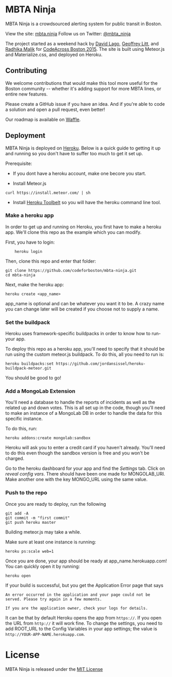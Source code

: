 # MBTA Ninja
MBTA Ninja is a crowdsourced alerting system for public transit in Boston.

View the site: [mbta.ninja](http://mbta.ninja)
Follow us on Twitter: [@mbta_ninja](https://twitter.com/mbta_ninja)

The project started as a weekend hack by [David Lago](https://twitter.com/dave_lago), [Geoffrey Litt](https://twitter.com/geoffreylitt), and [Radhika Malik](https://twitter.com/radhikam24) for [CodeAcross Boston 2015](http://www.eventbrite.com/e/codeacross-boston-2015-tickets-15442437747).
The site is built using Meteor.js and Materialize.css, and deployed on Heroku.

## Contributing

We welcome contributions that would make this tool more useful for the Boston community -- whether it's adding support for more MBTA lines, or entire new features.

Please create a GitHub issue if you have an idea. And if you're able to code a solution and open a pull request, even better!

Our roadmap is available on [Waffle](https://waffle.io/codeforboston/mbta-ninja).

## Deployment

MBTA Ninja is deployed on [Heroku](http://heroku.com). Below is a quick guide to getting it up and running so you don't have to suffer too much to get it set up. 

Prerequisite:  

- If you dont have a heroku account, make one becore you start.

- Install Meteor.js  

```
curl https://install.meteor.com/ | sh
```
- Install [Heroku Toolbelt](https://toolbelt.heroku.com/) so you will have the heroku command line tool.  

### Make a heroku app

In order to get up and running on Heroku, you first have to make a heroku app. We'll clone this repo as the example which you can modify.

First, you have to login:
```
	heroku login
```
Then, clone this repo and enter that folder:

	git clone https://github.com/codeforboston/mbta-ninja.git
	cd mbta-ninja

Next, make the heroku app:

	heroku create <app_name>

app_name is optional and can be whatever you want it to be. A crazy name you can change later will be created if you choose not to supply a name.

### Set the buildpack

Heroku uses framework-specific buildpacks in order to know how to run-your app.

To deploy this repo as a heroku app, you'll need to specify that it should be run using the custom meteor.js buildpack. To do this, all you need to run is:

	heroku buildpacks:set https://github.com/jordansissel/heroku-buildpack-meteor.git

You should be good to go!

### Add a MongoLab Extension

You'll need a database to handle the reports of incidents as well as the related up and down votes. This is all set up in the code, though you'll need to make an instance of a MongoLab DB in order to handle the data for this specific instance.

To do this, run:

	heroku addons:create mongolab:sandbox

Heroku will ask you to enter a credit card if you haven't already. You'll need to do this even though the sandbox version is free and you won't be charged.

Go to the heroku dashboard for your app and find the *Settings* tab. Click on *reveal config vars*. There should have been one made for MONGOLAB_URI. Make another one with the key MONGO_URL using the same value.

### Push to the repo

Once you are ready to deploy, run the following

	git add -A
	git commit -m "first commit"
	git push heroku master

Building meteor.js may take a while.

Make sure at least one instance is running:

	heroku ps:scale web=1

Once you are done, your app should be ready at app_name.herokuapp.com! You can quickly open it by running:

	heroku open

If your build is successful, but you get the Application Error page that says  
```
An error occurred in the application and your page could not be served. Please try again in a few moments.

If you are the application owner, check your logs for details.
```
It can be that by default Heroku opens the app from `https://`. If you open the URL from `http://` it will work fine. To change the settings, you need to add ROOT_URL to the Config Variables in your app settings; the value is `http://YOUR-APP-NAME.herokuapp.com`.

# License

MBTA Ninja is released under the [MIT License](http://www.opensource.org/licenses/MIT)
